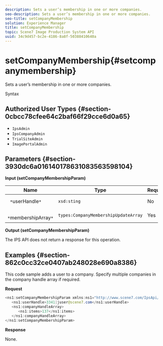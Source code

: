 ```yaml
---
description: Sets a user’s membership in one or more companies.
seo-description: Sets a user’s membership in one or more companies.
seo-title: setCompanyMembership
solution: Experience Manager
title: setCompanyMembership
topic: Scene7 Image Production System API
uuid: 34c9d457-bc2e-4186-8a8f-50388410640a
---
```


# setCompanyMembership{#setcompanymembership}

Sets a user’s membership in one or more companies.

 Syntax 

## Authorized User Types {#section-0cbcc78cfee64c2baf66f29cce6d0a65}

* `IpsAdmin` 
* `IpsCompanyAdmin` 
* `TrialSiteAdmin` 
* `ImagePortalAdmin`

## Parameters {#section-3930dc6a016140178631083563598104}

**Input (setCompanyMembershipParam)** 

|  Name  | Type  | Required  | Description  |
|---|---|---|---|
|  ` *`userHandle`*`  | `xsd:sting`  | No  | User handle.  |
|  ` *`membershipArray`*`  | `types:CompanyMembershipUpdateArray`  | Yes  | Array of companies.  |

**Output (setCompanyMembershipParam)**

The IPS API does not return a response for this operation.

## Examples {#section-862c0cc32ce0407ab248028e690a8386}

This code sample adds a user to a company. Specify multiple companies in the company handle array if required.

**Request** 

```java
<ns1:setCompanyMembershipParam xmlns:ns1="http://www.scene7.com/IpsApi/xsd">
   <ns1:userHandle>3341|juser@scene7.com</ns1:userHandle>
   <ns1:companyHandleArray>
      <ns1:items>137</ns1:items>
   </ns1:companyHandleArray>
</ns1:setCompanyMembershipParam>
```

**Response**

None. 
